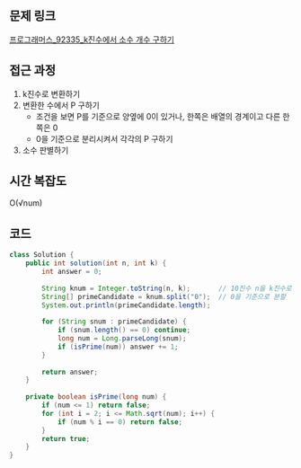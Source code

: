 ## 문제 링크
[프로그래머스_92335_k진수에서 소수 개수 구하기](https://school.programmers.co.kr/learn/courses/30/lessons/92335)

## 접근 과정
1. k진수로 변환하기
2. 변환한 수에서 P 구하기
   - 조건을 보면 P를 기준으로 양옆에 0이 있거나, 한쪽은 배열의 경계이고 다른 한쪽은 0
   - 0을 기준으로 분리시켜서 각각의 P 구하기
3. 소수 판별하기


## 시간 복잡도
O(√num)


## 코드
```java
class Solution {
    public int solution(int n, int k) {
        int answer = 0;
        
        String knum = Integer.toString(n, k);       // 10진수 n을 k진수로 변환
        String[] primeCandidate = knum.split("0");  // 0을 기준으로 분할
        System.out.println(primeCandidate.length);
        
        for (String snum : primeCandidate) {
            if (snum.length() == 0) continue;
            long num = Long.parseLong(snum);
            if (isPrime(num)) answer += 1;
        }
        
        return answer;
    }
    
    private boolean isPrime(long num) {
        if (num <= 1) return false;
        for (int i = 2; i <= Math.sqrt(num); i++) {
            if (num % i == 0) return false;
        }
        return true;
    }
}
```
